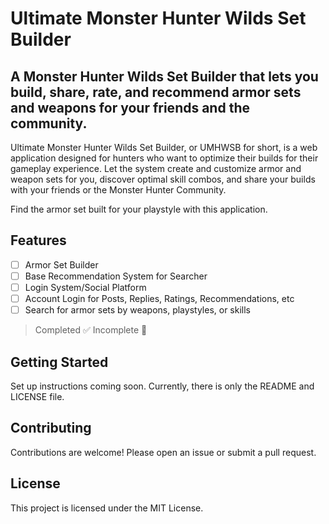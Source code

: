 # Ultimate Monster Hunter Wilds Set Builder

## A Monster Hunter Wilds Set Builder that lets you build, share, rate, and recommend armor sets and weapons for your friends and the community.

Ultimate Monster Hunter Wilds Set Builder, or UMHWSB for short, is a web application designed for hunters who want to optimize their builds for their gameplay experience. Let the system create and customize armor and weapon sets for you, discover optimal skill combos, and share your builds with your friends or the Monster Hunter Community.

Find the armor set built for your playstyle with this application.

## Features

- [ ] Armor Set Builder
- [ ] Base Recommendation System for Searcher
- [ ] Login System/Social Platform
- [ ] Account Login for Posts, Replies, Ratings, Recommendations, etc
- [ ] Search for armor sets by weapons, playstyles, or skills

> Completed ✅
> Incomplete 📃

## Getting Started

Set up instructions coming soon. Currently, there is only the README and LICENSE file.

## Contributing

Contributions are welcome! Please open an issue or submit a pull request.

## License

This project is licensed under the MIT License.

